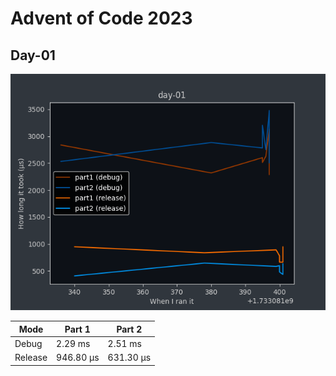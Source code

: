 # Advent of Code 2023

## Day-01

![execution time for day-01](day-01/day-01.png)

| Mode | Part 1 | Part 2 |
|--------|--------|--------|
| Debug | 2.29 ms | 2.51 ms |
| Release | 946.80 µs | 631.30 µs |
